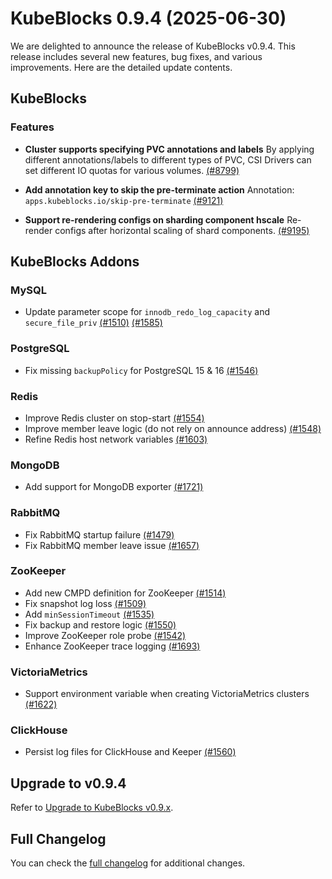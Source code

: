 # KubeBlocks 0.9.4 (2025-06-30)

We are delighted to announce the release of KubeBlocks v0.9.4. This release includes several new features, bug fixes, and various improvements. Here are the detailed update contents.

## KubeBlocks

### Features

* **Cluster supports specifying PVC annotations and labels** By applying different annotations/labels to different types of PVC, CSI Drivers can set different IO quotas for various volumes. [(#8799)](https://github.com/apecloud/kubeblocks/pull/8799)

* **Add annotation key to skip the pre-terminate action** Annotation: `apps.kubeblocks.io/skip-pre-terminate` [(#9121)](https://github.com/apecloud/kubeblocks/pull/9121)

* **Support re-rendering configs on sharding component hscale** Re-render configs after horizontal scaling of shard components. [(#9195)](https://github.com/apecloud/kubeblocks/pull/9195)

## KubeBlocks Addons

### MySQL

* Update parameter scope for `innodb_redo_log_capacity` and `secure_file_priv` [(#1510)](https://github.com/apecloud/kubeblocks-addons/pull/1510) [(#1585)](https://github.com/apecloud/kubeblocks-addons/pull/1585)

### PostgreSQL

* Fix missing `backupPolicy` for PostgreSQL 15 & 16 [(#1546)](https://github.com/apecloud/kubeblocks-addons/pull/1546)

### Redis

* Improve Redis cluster on stop-start [(#1554)](https://github.com/apecloud/kubeblocks-addons/pull/1554)
* Improve member leave logic (do not rely on announce address) [(#1548)](https://github.com/apecloud/kubeblocks-addons/pull/1548)
* Refine Redis host network variables [(#1603)](https://github.com/apecloud/kubeblocks-addons/pull/1603)

### MongoDB

* Add support for MongoDB exporter [(#1721)](https://github.com/apecloud/kubeblocks-addons/pull/1721)


### RabbitMQ

* Fix RabbitMQ startup failure [(#1479)](https://github.com/apecloud/kubeblocks-addons/pull/1479)
* Fix RabbitMQ member leave issue [(#1657)](https://github.com/apecloud/kubeblocks-addons/pull/1657)


### ZooKeeper

* Add new CMPD definition for ZooKeeper [(#1514)](https://github.com/apecloud/kubeblocks-addons/pull/1514)
* Fix snapshot log loss [(#1509)](https://github.com/apecloud/kubeblocks-addons/pull/1509)
* Add `minSessionTimeout` [(#1535)](https://github.com/apecloud/kubeblocks-addons/pull/1535)
* Fix backup and restore logic [(#1550)](https://github.com/apecloud/kubeblocks-addons/pull/1550)
* Improve ZooKeeper role probe [(#1542)](https://github.com/apecloud/kubeblocks-addons/pull/1542)
* Enhance ZooKeeper trace logging [(#1693)](https://github.com/apecloud/kubeblocks-addons/pull/1693)


### VictoriaMetrics

* Support environment variable when creating VictoriaMetrics clusters [(#1622)](https://github.com/apecloud/kubeblocks-addons/pull/1622)


### ClickHouse

* Persist log files for ClickHouse and Keeper [(#1560)](https://github.com/apecloud/kubeblocks-addons/pull/1560)

## Upgrade to v0.9.4

Refer to [Upgrade to KubeBlocks v0.9.x](https://kubeblocks.io/docs/preview/user_docs/upgrade/upgrade-to-v09-version).

## Full Changelog

You can check the [full changelog](https://github.com/apecloud/kubeblocks/compare/v0.9.3...v0.9.4) for additional changes.